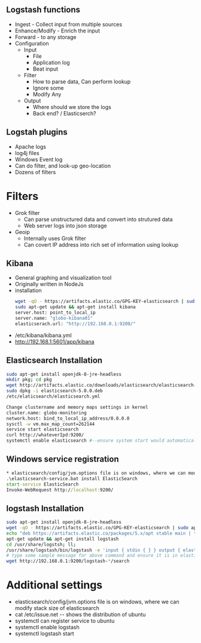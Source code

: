 
## Logstash functions
* Ingest - Collect input from multiple sources
* Enhance/Modify - Enrich the input
* Forward - to any storage
* Configuration
  * Input
    * File
    * Application log
    * Beat input
  * Filter
    * How to parse data, Can perform lookup
    * Ignore some
    * Modify Any
  * Output
    * Where should we store the logs
    * Back end? / Elasticserch?

## Logstah plugins
* Apache logs
* log4j files
* Windows Event log
* Can do filter, and look-up geo-location
* Dozens of filters

# Filters
* Grok filter
  * Can parse unstructured data and convert into strutured data
  * Web server logs into json storage
* Geoip
  * Internally uses Grok filter
  * Can covert IP address into rich set of information using lookup

## Kibana
* General graphing and visualization tool
* Originally written in NodeJs
* installation
  ```bash
  wget -qO - https://artifacts.elastic.co/GPG-KEY-elasticsearch | sudo apt-key add -
  sudo apt-get update && apt-get install kibana
  server.host: point_to_local_ip
  server.name: "globo-kibana01"
  elasticserach.url: "http://192.168.0.1:9200/"
  ```
* /etc/kibana/kibana.yml
* http://192.168.1:5601/app/kibana

## Elasticsearch Installation
```bash
sudo apt-get install openjdk-8-jre-headless
mkdir pkg; cd pkg
wget http://artifacts.elastic.co/downloads/elasticsearch/elasticsearch-5.0.0.deb
sudo dpkg -i elasticsearch-5.0.0.deb
/etc/elaticsearch/elasticsearch.yml
```

```bash
Change clustername and memory maps settings in kernel
cluster.name: globo-monitoring
network.host: bind_to_local_ip_address/0.0.0.0
sysctl -w vm.max_map_count=262144
service start elasticsearch
curl http://whateverIpd:9200/
systemctl enable elasticsearch #--ensure system start would automatically start elasticsearch
```

## Windows service registration
```bat
* elasticsearch/config/jvm.options file is on windows, where we can modify stack size of elasticsearch -Xss1m
.\elasticsearch-service.bat install ElasticSearch
start-service ElasticSearch
Invoke-WebRequest http://localhost:9200/
```

## logstash Installation
```bash
sudo apt-get install openjdk-8-jre-headless
wget -qO - https://artifacts.elastic.co/GPG-KEY-elasticsearch | sudo apt-key add -
echo "deb https://artifacts.elastic.co/packages/5.x/apt stable main | tee -a /etc/apt/sources.list.d/elastic-5.x.list"
apt-get update && apt-get install logstash
cd /usr/share/logstsh; ll;
/usr/share/logstash/bin/logstash -e 'input { stdin { } } output { elasticsearch { hosts => ["192.168.0.1:9200"] } }'
# type some sample message for above command and ensure it is in elasticsearch
wget http://192.168.0.1:9200/logstash-*/search
```


# Additional settings
* elasticsearch/config/jvm.options file is on windows, where we can modify stack size of elasticsearch
* cat /etc/issue.net -- shows the distribution of ubuntu
* systemctl can register service to ubuntu
* systemctl enable logstash
* systemctl logstash start
